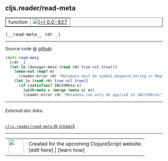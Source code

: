 ## cljs.reader/read-meta



 <table border="1">
<tr>
<td>function</td>
<td><a href="https://github.com/cljsinfo/cljs-api-docs/tree/0.0-927"><img valign="middle" alt="[+] 0.0-927" title="Added in 0.0-927" src="https://img.shields.io/badge/+-0.0--927-lightgrey.svg"></a> </td>
</tr>
</table>


 <samp>
(__read-meta__ rdr _)<br>
</samp>

---







Source code @ [github](https://github.com/clojure/clojurescript/blob/r2665/src/cljs/cljs/reader.cljs#L371-L379):

```clj
(defn read-meta
  [rdr _]
  (let [m (desugar-meta (read rdr true nil true))]
    (when-not (map? m)
      (reader-error rdr "Metadata must be Symbol,Keyword,String or Map"))
    (let [o (read rdr true nil true)]
      (if (satisfies? IWithMeta o)
        (with-meta o (merge (meta o) m))
        (reader-error rdr "Metadata can only be applied to IWithMetas")))))
```

<!--
Repo - tag - source tree - lines:

 <pre>
clojurescript @ r2665
└── src
    └── cljs
        └── cljs
            └── <ins>[reader.cljs:371-379](https://github.com/clojure/clojurescript/blob/r2665/src/cljs/cljs/reader.cljs#L371-L379)</ins>
</pre>

-->

---



###### External doc links:

[`cljs.reader/read-meta` @ crossclj](http://crossclj.info/fun/cljs.reader.cljs/read-meta.html)<br>

---

 <table>
<tr><td>
<img valign="middle" align="right" width="48px" src="http://i.imgur.com/Hi20huC.png">
</td><td>
Created for the upcoming ClojureScript website.<br>
[edit here] | [learn how]
</td></tr></table>

[edit here]:https://github.com/cljsinfo/cljs-api-docs/blob/master/cljsdoc/cljs.reader_read-meta.cljsdoc
[learn how]:https://github.com/cljsinfo/cljs-api-docs/wiki/cljsdoc-files

<!--

This information was too distracting to show to readers, but I'll leave it
commented here since it is helpful to:

- pretty-print the data used to generate this document
- and show how to retrieve that data



The API data for this symbol:

```clj
{:ns "cljs.reader",
 :name "read-meta",
 :type "function",
 :signature ["[rdr _]"],
 :source {:code "(defn read-meta\n  [rdr _]\n  (let [m (desugar-meta (read rdr true nil true))]\n    (when-not (map? m)\n      (reader-error rdr \"Metadata must be Symbol,Keyword,String or Map\"))\n    (let [o (read rdr true nil true)]\n      (if (satisfies? IWithMeta o)\n        (with-meta o (merge (meta o) m))\n        (reader-error rdr \"Metadata can only be applied to IWithMetas\")))))",
          :title "Source code",
          :repo "clojurescript",
          :tag "r2665",
          :filename "src/cljs/cljs/reader.cljs",
          :lines [371 379]},
 :full-name "cljs.reader/read-meta",
 :full-name-encode "cljs.reader_read-meta",
 :history [["+" "0.0-927"]]}

```

Retrieve the API data for this symbol:

```clj
;; from Clojure REPL
(require '[clojure.edn :as edn])
(-> (slurp "https://raw.githubusercontent.com/cljsinfo/cljs-api-docs/catalog/cljs-api.edn")
    (edn/read-string)
    (get-in [:symbols "cljs.reader/read-meta"]))
```

-->
